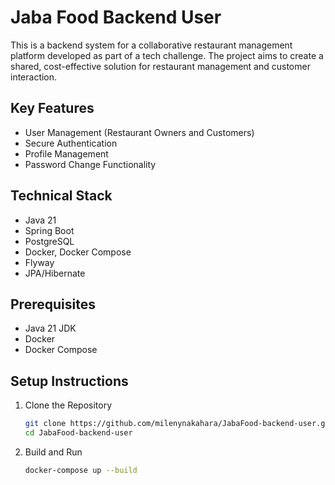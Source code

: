 # Jaba Food Backend User

This is a backend system for a collaborative restaurant management platform developed as part of a tech challenge. The project aims to create a shared, cost-effective solution for restaurant management and customer interaction.

## Key Features

- User Management (Restaurant Owners and Customers)
- Secure Authentication
- Profile Management
- Password Change Functionality

## Technical Stack

- Java 21
- Spring Boot
- PostgreSQL
- Docker, Docker Compose
- Flyway
- JPA/Hibernate

## Prerequisites

- Java 21 JDK
- Docker
- Docker Compose

## Setup Instructions

1. Clone the Repository
    ```sh
    git clone https://github.com/milenynakahara/JabaFood-backend-user.git
    cd JabaFood-backend-user
    ```

2. Build and Run
    ```sh
    docker-compose up --build
    ```